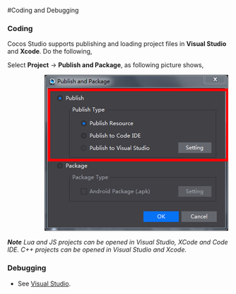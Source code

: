 #Coding and Debugging

### Coding ###

Cocos Studio supports publishing and loading project files in **Visual Studio** and **Xcode**. Do the following,  

Select **Project** -> **Publish and Package**, as following picture shows, 

&emsp;&emsp;&emsp;&emsp;&emsp;&emsp;![image](res_en/image0001.png)           

***Note** Lua and JS projects can be opened in Visual Studio, XCode and Code IDE. C++ projects can be opened in Visual Studio and Xcode.*  

### Debugging ###

- See [Visual Studio](https://msdn.microsoft.com/en-us/aa290595(zh-cn,vs.71)). 
         
    
